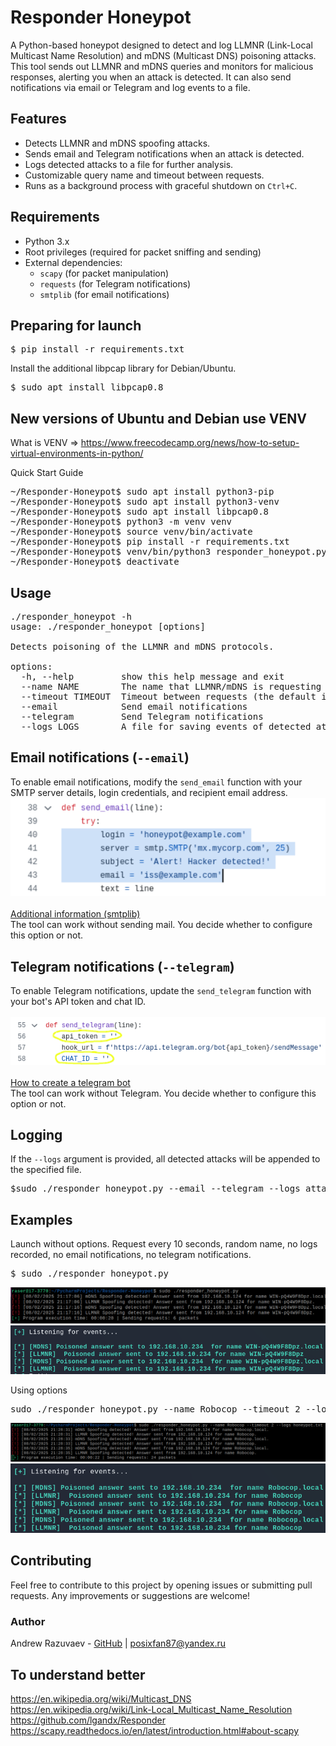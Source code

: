 # Responder Honeypot

A Python-based honeypot designed to detect and log LLMNR (Link-Local Multicast Name Resolution) and mDNS (Multicast DNS) poisoning attacks. This tool sends out LLMNR and mDNS queries and monitors for malicious responses, alerting you when an attack is detected. It can also send notifications via email or Telegram and log events to a file.

## Features

- Detects LLMNR and mDNS spoofing attacks.
- Sends email and Telegram notifications when an attack is detected.
- Logs detected attacks to a file for further analysis.
- Customizable query name and timeout between requests.
- Runs as a background process with graceful shutdown on `Ctrl+C`.

## Requirements

- Python 3.x
- Root privileges (required for packet sniffing and sending)
- External dependencies:
  - `scapy` (for packet manipulation)
  - `requests` (for Telegram notifications)
  - `smtplib` (for email notifications)

## Preparing for launch
<pre>
$ pip install -r requirements.txt
</pre>
Install the additional libpcap library for Debian/Ubuntu.
<pre>
$ sudo apt install libpcap0.8
</pre>

## New versions of Ubuntu and Debian use VENV
What is VENV => https://www.freecodecamp.org/news/how-to-setup-virtual-environments-in-python/

Quick Start Guide
<pre>
~/Responder-Honeypot$ sudo apt install python3-pip
~/Responder-Honeypot$ sudo apt install python3-venv
~/Responder-Honeypot$ sudo apt install libpcap0.8
~/Responder-Honeypot$ python3 -m venv venv 
~/Responder-Honeypot$ source venv/bin/activate
~/Responder-Honeypot$ pip install -r requirements.txt
~/Responder-Honeypot$ venv/bin/python3 responder_honeypot.py -h
~/Responder-Honeypot$ deactivate
</pre>

## Usage
<pre>
./responder_honeypot -h
usage: ./responder_honeypot [options]

Detects poisoning of the LLMNR and mDNS protocols.

options:
  -h, --help         show this help message and exit
  --name NAME        The name that LLMNR/mDNS is requesting (short name, not FQDN). By default, randomly generated name.
  --timeout TIMEOUT  Timeout between requests (the default is 10 seconds)
  --email            Send email notifications
  --telegram         Send Telegram notifications
  --logs LOGS        A file for saving events of detected attacks
</pre>

## Email notifications (`--email`)
To enable email notifications, modify the `send_email` function with your SMTP server details, login credentials, and recipient email address. \
![alt text](https://github.com/posixfan/Responder-Honeypot/blob/main/img/email_notification.png) \
\
[Additional information (smtplib)](https://docs.python.org/3/library/smtplib.html#) \
The tool can work without sending mail. You decide whether to configure this option or not.

## Telegram notifications (`--telegram`)
To enable Telegram notifications, update the `send_telegram` function with your bot's API token and chat ID. \
\
![alt text](https://github.com/posixfan/Responder-Honeypot/blob/main/img/telegram_fix.png) \
\
[How to create a telegram bot](https://t.me/BotFather) \
The tool can work without Telegram. You decide whether to configure this option or not.

## Logging
If the `--logs` argument is provided, all detected attacks will be appended to the specified file.
<pre>$sudo ./responder_honeypot.py --email --telegram --logs attacks.log</pre>

## Examples
Launch without options. Request every 10 seconds, random name, no logs recorded, no email notifications, no telegram notifications.
<pre>$ sudo ./responder_honeypot.py</pre>
![alt text](https://github.com/posixfan/Responder-Honeypot/blob/main/img/no_options.png)
![alt text](https://github.com/posixfan/Responder-Honeypot/blob/main/img/no_options_res.png)

Using options
<pre>sudo ./responder_honeypot.py --name Robocop --timeout 2 --logs honeypot.txt</pre>
![alt text](https://github.com/posixfan/Responder-Honeypot/blob/main/img/with_options.png)
![alt text](https://github.com/posixfan/Responder-Honeypot/blob/main/img/with_options_res.png)

## Contributing
Feel free to contribute to this project by opening issues or submitting pull requests. Any improvements or suggestions are welcome!

### Author
Andrew Razuvaev - [GitHub](https://github.com/posixfan) | <posixfan87@yandex.ru>

## To understand better
https://en.wikipedia.org/wiki/Multicast_DNS \
https://en.wikipedia.org/wiki/Link-Local_Multicast_Name_Resolution \
https://github.com/lgandx/Responder \
https://scapy.readthedocs.io/en/latest/introduction.html#about-scapy
